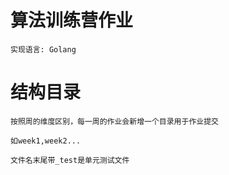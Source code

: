 # 算法训练营作业

```
实现语言: Golang
```

# 结构目录

```
按照周的维度区别，每一周的作业会新增一个目录用于作业提交

如week1,week2...

文件名末尾带_test是单元测试文件
```